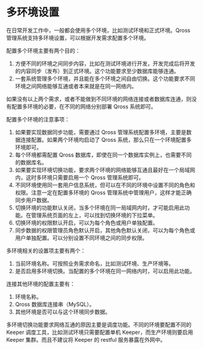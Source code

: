 
# 多环境设置

在日常开发工作中，一般都会使用多个环境，比如测试环境和正式环境。Qross 管理系统支持多环境设置，可以根据开发需求配置多个环境。

配置多个环境主要有两个目的：

1. 方便不同的环境之间同步内容，比如在测试环境进行开发，开发完成后将开发的内容同步（发布）到正式环境。这个功能要求至少数据库能够连通。
2. 一套系统管理多个环境，并且能在多个环境之间自由切换。这个功能要求不同环境之间网络能够互通或者本来就是在同一网络内。

如果没有以上两个需求，或者不能做到不同环境的网络连接或者数据库连通，则没有配置多环境的必要，在不同的网络分别部署 Qross 系统即可。

配置多个环境的注意事项：

1. 如果要实现数据同步功能，需要通过 Qross 管理系统配置多环境，主要是数据连接配置。如果两个环境均启动了 Qross 系统，那么只在一个环境配置多环境即可。
2. 每个环境都需配置 Qross 数据库，即使在同一个数据库实例上，也需要不同的数据库名。
3. 如果要实现环境切换功能，要求两个环境的网络能够互通且最好在一个局域网内，这时多环境只需要启用一个 Qross 管理系统即可。
4. 不同环境使用同一套用户信息系统，但可以在不同的环境中设置不同的角色和权限。注意一定在配置多环境的 Qross 管理系统中管理用户，这样才能正确同步用户数据。
5. 切换环境的功能默认关闭，当多个环境在同一局域网内时，才可能启用此功能。在管理系统页面的左上，可以找到切换环境的下拉菜单。
6. 切换环境的权限默认开启，可以为每个角色或用户单独配置。
7. 同步数据的权限管理员角色默认开启，其他角色默认关闭，可以为每个角色或用户单独配置。可以分别设置不同环境之间的同步权限。

多环境相关的设置项主要有两个：

1. 当前环境名称。可按照业务需求命名，比如测试环境、生产环境等。
2. 是否启用多环境切换。当配置的多个环境在同一网络内时，可以启用此功能。

连接其他环境的配置主要有：

1. 环境名称。
2. Qross 数据库连接串（MySQL）。
3. 其他环境是否可以与这个环境同步数据。

多环境切换功能要求网络互通的原因主要是调度功能。不同的环境要配置不同的 Keeper 调度工具，比如测试环境只需要配置单机 Keeper，而生产环境则要启用 Keeper 集群。而且不建议将 Keeper 的 restful 服务暴露在外网中。